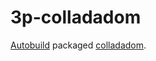 # 3p-colladadom

[Autobuild][] packaged [colladadom][].

[Autobuild]: https://github.com/secondlife/autobuild
[colladadom]: https://www.khronos.org/collada/wiki/Portal:COLLADA_DOM